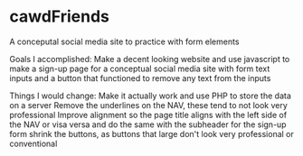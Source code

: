 # cawdFriends
A conceputal social media site to practice with form elements 

Goals I accomplished:
Make a decent looking website and use javascript to make a sign-up page for a conceptual social media site with form text inputs and a button that functioned to remove any text from the inputs

Things I would change:
Make it actually work and use PHP to store the data on a server
Remove the underlines on the NAV, these tend to not look very professional
Improve alignment so the page title aligns with the left side of the NAV or visa versa and do the same with the subheader for the sign-up form
shrink the buttons, as buttons that large don't look very professional or conventional
